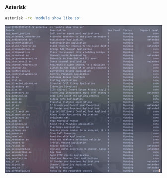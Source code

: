 ### Asterisk

```sh
asterisk -rx 'module show like so'
```

![Asterisk module](2024-12-02_12-40-08.png)

